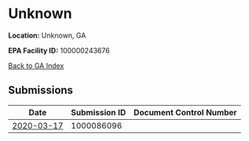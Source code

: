 # Unknown

**Location:** Unknown, GA

**EPA Facility ID:** 100000243676

[Back to GA Index](../../index.md)

## Submissions

| Date | Submission ID | Document Control Number |
|------|--------------|-------------------------|
| [2020-03-17](submissions/1000086096.md) | 1000086096 |  |

